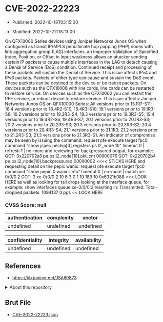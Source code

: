# CVE-2022-22223

- Published: 2022-10-18T03:15:00

- Modified: 2022-10-21T18:13:00

On QFX10000 Series devices using Juniper Networks Junos OS when configured as transit IP/MPLS penultimate hop popping (PHP) nodes with link aggregation group (LAG) interfaces, an Improper Validation of Specified Index, Position, or Offset in Input weakness allows an attacker sending certain IP packets to cause multiple interfaces in the LAG to detach causing a Denial of Service (DoS) condition. Continued receipt and processing of these packets will sustain the Denial of Service. This issue affects IPv4 and IPv6 packets. Packets of either type can cause and sustain the DoS event. These packets can be destined to the device or be transit packets. On devices such as the QFX10008 with line cards, line cards can be restarted to restore service. On devices such as the QFX10002 you can restart the PFE service, or reboot device to restore service. This issue affects: Juniper Networks Junos OS on QFX10000 Series: All versions prior to 15.1R7-S11; 18.4 versions prior to 18.4R2-S10, 18.4R3-S10; 19.1 versions prior to 19.1R3-S8; 19.2 versions prior to 19.2R3-S4; 19.3 versions prior to 19.3R3-S5; 19.4 versions prior to 19.4R2-S6, 19.4R3-S7; 20.1 versions prior to 20.1R3-S3; 20.2 versions prior to 20.2R3-S3; 20.3 versions prior to 20.3R3-S2; 20.4 versions prior to 20.4R3-S4; 21.1 versions prior to 21.1R3; 21.2 versions prior to 21.2R3-S3; 21.3 versions prior to 21.3R3-S1. An indicator of compromise may be seen by issuing the command: request pfe execute target fpc0 command "show jspec pechip[3] registers ps l2_node 10" timeout 0 | refresh 1 | no-more and reviewing for backpressured output; for example: GOT: 0x220702a8 pe.ps.l2_node[10].pkt_cnt 00000076 GOT: 0x220702b4 pe.ps.l2_node[10].backpressured 00000002 <<<< STICKS HERE and requesting detail on the pepic wanio: request pfe execute target fpc0 command "show pepic 0 wanio-info" timeout 0 | no-more | match xe-0/0/0:2 GOT: 3 xe-0/0/0:2 10 6 3 0 1 10 189 10 0x6321b088 <<< LOOK HERE as well as looking for tail drops looking at the interface queue, for example: show interfaces queue xe-0/0/0:2 resulting in: Transmitted: Total-dropped packets: 1094137 0 pps << LOOK HERE

### CVSS Score: **null**

| authentication | complexity | vector |
| --- | --- | --- |
| undefined | undefined | undefined |

| confidentiality | integrity | availability |
| --- | --- | --- |
| undefined | undefined | undefined |

## References

* https://kb.juniper.net/JSA69873

<details>
<summary>About this repository</summary> 

  This repository is part of the project [Live Hack CVE](https://github.com/Live-Hack-CVE). Main website can be found [www.live-hack.org](https://www.live-hack.org) 
  
  Made by [Sn0wAlice](https://github.com/Sn0wAlice) for the people that care about security and need to have a feed of the latest CVEs. Hope you enjoy it, don't forget to star the repo and follow me on [Twitter](https://twitter.com/Sn0wAlice) and [Github](https://github.com/Sn0wAlice). And that is my [personnal website](https://www.alice-snow.me/)

  - [Home Page](https://github.com/Live-Hack-CVE)
  - [Framework](https://github.com/Live-Hack-CVE/cve-framework)
  - [CVE database](https://github.com/Live-Hack-CVE/full_database)
  - [Changelog](https://github.com/Live-Hack-CVE/Changelog)
</details>

## Brut File

* [CVE-2022-22223.json](https://raw.githubusercontent.com/Live-Hack-CVE/full_database/main/cves/2022/CVE-2022-22223.json)

